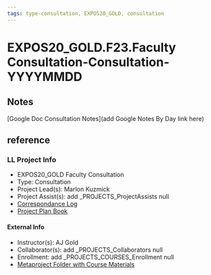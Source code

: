 ```yaml
---
tags: type-consultation, EXPOS20_GOLD, consultation
---
```

# EXPOS20_GOLD.F23.Faculty Consultation-Consultation-YYYYMMDD

## Notes
[Google Doc Consultation Notes](add Google Notes By Day link here)

## reference
### LL Project Info
* EXPOS20_GOLD Faculty Consultation
* Type: Consultation
* Project Lead(s): Marlon Kuzmick
* Project Assist(s): add _PROJECTS_ProjectAssists null
* [Correspondance Log](https://drive.google.com/drive/folders/1oeKKtFZBQAt2JHNnuCgIgmVLgdncvDRk?usp=drive_link)
* [Project Plan Book](https://hackmd.io/@ll-23-24/r1QQlbrC3)

#### External Info
* Instructor(s): AJ Gold
* Collaborator(s): add _PROJECTS_Collaborators null
* Enrollment: add _PROJECTS_COURSES_Enrollment null
* [Metaproject Folder with Course Materials](https://drive.google.com/drive/folders/1nkwH7-egBtZKqRkCpjyn15eGtbYPdChD?usp=drive_link)
